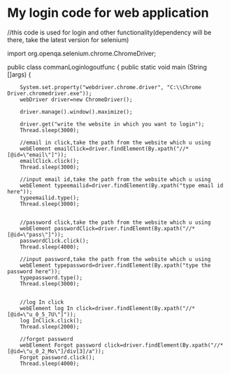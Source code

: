 # My login code for web application
//this code is used for login and other functionality(dependency will be there, take the latest version for selenium)

import org.openqa.selenium.chrome.ChromeDriver;

public class commanLoginlogoutfunc {
	public static <webDriver> void main (String []args) {
		
		System.set.property("webdriver.chrome.driver", "C:\\Chrome Driver.chromedriver.exe"));
		webDriver driver=new ChromeDriver();
		
	    driver.manage().window().maximize();
	    
	    driver.get("write the website in which you want to login");
	    Thread.sleep(3000);
	    
	    //email in click,take the path from the website which u using
	    webElement emailClick=driver.findElement(By.xpath("//*[@id=\"email\"]"));
	    emailClick.click();
	    Thread.sleep(3000);
	    
	    //input email id,take the path from the website which u using
	    webElement typeemailid=driver.findElement(By.xpath("type email id here"));
	    typeemailid.type();
	    Thread.sleep(3000);
	    
	    
	    //password click,take the path from the website which u using
	    webElement passwordClick=driver.findElemnt(By.xpath("//*[@id=\"pass\"]"));
	    passwordClick.click();
	    Thread.sleep(4000);
	    
	    //input password,take the path from the website which u using
        webElement typepassword=driver.findElement(By.xpath("type the password here"));
        typepassword.type();
        Thread.sleep(3000);
	    
	    
	    //log In click
	    webElement log In click=driver.findElement(By.xpath("//*[@id=\"u_0_5_7U\"]"));
	    log InClick.click();
	    Thread.sleep(2000);
	    
	    //forgot password
	    webElement Forgot password click=driver.findElement(By.xpath("//*[@id=\"u_0_2_Mo\"]/div[3]/a"));
	    Forgot password.click();
	    Thread.sleep(4000);
